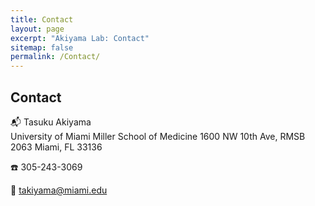 ```yaml
---
title: Contact
layout: page
excerpt: "Akiyama Lab: Contact"
sitemap: false
permalink: /Contact/
---
```


## Contact

:mailbox_with_mail: Tasuku Akiyama  
University of Miami Miller School of Medicine
1600 NW 10th Ave, RMSB 2063
Miami, FL 33136

:phone: 305-243-3069

:email: [takiyama@miami.edu](mailto:takiyama@miami.edu)
